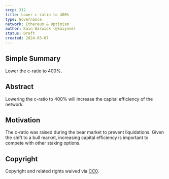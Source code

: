 ```yaml
---
sccp: 312
title: Lower c-ratio to 400%
type: Governance
network: Ethereum & Optimism
author: Kain Warwick (@kaiynne)
status: Draft
created: 2024-03-07
---
```



## Simple Summary

<!--"If you can't explain it simply, you don't understand it well enough." Provide a simplified and layman-accessible explanation of the SCCP.-->

Lower the c-ratio to 400%.

## Abstract

<!--A short (~200 word) description of the variable change proposed.-->

Lowering the c-ratio to 400% will increase the capital efficiency of the network.

## Motivation

<!--The motivation is critical for SCCPs that want to update variables within Synthetix. It should clearly explain why the existing variable is not incentive aligned. SCCP submissions without sufficient motivation may be rejected outright.-->

The c-ratio was raised during the bear market to prevent liquidations. Given the shift to a bull market, increasing capital efficiency is important to compete with other staking options.

## Copyright

Copyright and related rights waived via [CC0](https://creativecommons.org/publicdomain/zero/1.0/).
